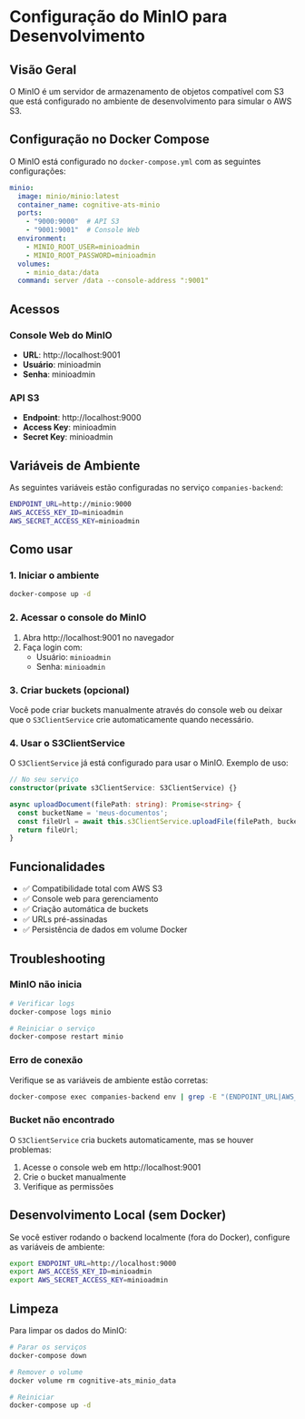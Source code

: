 # Configuração do MinIO para Desenvolvimento

## Visão Geral

O MinIO é um servidor de armazenamento de objetos compatível com S3 que está configurado no ambiente de desenvolvimento para simular o AWS S3.

## Configuração no Docker Compose

O MinIO está configurado no `docker-compose.yml` com as seguintes configurações:

```yaml
minio:
  image: minio/minio:latest
  container_name: cognitive-ats-minio
  ports:
    - "9000:9000"  # API S3
    - "9001:9001"  # Console Web
  environment:
    - MINIO_ROOT_USER=minioadmin
    - MINIO_ROOT_PASSWORD=minioadmin
  volumes:
    - minio_data:/data
  command: server /data --console-address ":9001"
```

## Acessos

### Console Web do MinIO
- **URL**: http://localhost:9001
- **Usuário**: minioadmin
- **Senha**: minioadmin

### API S3
- **Endpoint**: http://localhost:9000
- **Access Key**: minioadmin
- **Secret Key**: minioadmin

## Variáveis de Ambiente

As seguintes variáveis estão configuradas no serviço `companies-backend`:

```bash
ENDPOINT_URL=http://minio:9000
AWS_ACCESS_KEY_ID=minioadmin
AWS_SECRET_ACCESS_KEY=minioadmin
```

## Como usar

### 1. Iniciar o ambiente

```bash
docker-compose up -d
```

### 2. Acessar o console do MinIO

1. Abra http://localhost:9001 no navegador
2. Faça login com:
   - Usuário: `minioadmin`
   - Senha: `minioadmin`

### 3. Criar buckets (opcional)

Você pode criar buckets manualmente através do console web ou deixar que o `S3ClientService` crie automaticamente quando necessário.

### 4. Usar o S3ClientService

O `S3ClientService` já está configurado para usar o MinIO. Exemplo de uso:

```typescript
// No seu serviço
constructor(private s3ClientService: S3ClientService) {}

async uploadDocument(filePath: string): Promise<string> {
  const bucketName = 'meus-documentos';
  const fileUrl = await this.s3ClientService.uploadFile(filePath, bucketName);
  return fileUrl;
}
```

## Funcionalidades

- ✅ Compatibilidade total com AWS S3
- ✅ Console web para gerenciamento
- ✅ Criação automática de buckets
- ✅ URLs pré-assinadas
- ✅ Persistência de dados em volume Docker

## Troubleshooting

### MinIO não inicia
```bash
# Verificar logs
docker-compose logs minio

# Reiniciar o serviço
docker-compose restart minio
```

### Erro de conexão
Verifique se as variáveis de ambiente estão corretas:
```bash
docker-compose exec companies-backend env | grep -E "(ENDPOINT_URL|AWS_ACCESS_KEY|AWS_SECRET_ACCESS)"
```

### Bucket não encontrado
O `S3ClientService` cria buckets automaticamente, mas se houver problemas:
1. Acesse o console web em http://localhost:9001
2. Crie o bucket manualmente
3. Verifique as permissões

## Desenvolvimento Local (sem Docker)

Se você estiver rodando o backend localmente (fora do Docker), configure as variáveis de ambiente:

```bash
export ENDPOINT_URL=http://localhost:9000
export AWS_ACCESS_KEY_ID=minioadmin
export AWS_SECRET_ACCESS_KEY=minioadmin
```

## Limpeza

Para limpar os dados do MinIO:

```bash
# Parar os serviços
docker-compose down

# Remover o volume
docker volume rm cognitive-ats_minio_data

# Reiniciar
docker-compose up -d
``` 